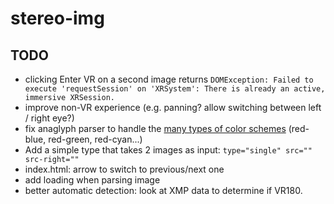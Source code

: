 # stereo-img


## TODO

- clicking Enter VR on a second image returns `DOMException: Failed to execute 'requestSession' on 'XRSystem': There is already an active, immersive XRSession.`  
- improve non-VR experience (e.g. panning? allow switching between left / right eye?)
- fix anaglyph parser to handle the [many types of color schemes](https://en.wikipedia.org/wiki/Anaglyph_3D#Stereo_conversion_(single_2D_image_to_3D)) (red-blue, red-green, red-cyan...)
- Add a simple type that takes 2 images as input: `type="single" src="" src-right=""`
- index.html: arrow to switch to previous/next one
- add loading when parsing image
- better automatic detection: look at XMP data to determine if VR180.